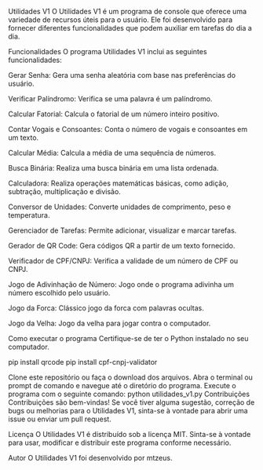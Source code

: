 Utilidades V1
O Utilidades V1 é um programa de console que oferece uma variedade de recursos úteis para o usuário. Ele foi desenvolvido para fornecer diferentes funcionalidades que podem auxiliar em tarefas do dia a dia.

Funcionalidades
O programa Utilidades V1 inclui as seguintes funcionalidades:

Gerar Senha: Gera uma senha aleatória com base nas preferências do usuário.

Verificar Palíndromo: Verifica se uma palavra é um palíndromo.

Calcular Fatorial: Calcula o fatorial de um número inteiro positivo.

Contar Vogais e Consoantes: Conta o número de vogais e consoantes em um texto.

Calcular Média: Calcula a média de uma sequência de números.

Busca Binária: Realiza uma busca binária em uma lista ordenada.

Calculadora: Realiza operações matemáticas básicas, como adição, subtração, multiplicação e divisão.

Conversor de Unidades: Converte unidades de comprimento, peso e temperatura.

Gerenciador de Tarefas: Permite adicionar, visualizar e marcar tarefas.

Gerador de QR Code: Gera códigos QR a partir de um texto fornecido.

Verificador de CPF/CNPJ: Verifica a validade de um número de CPF ou CNPJ.

Jogo de Adivinhação de Número: Jogo onde o programa adivinha um número escolhido pelo usuário.

Jogo da Forca: Clássico jogo da forca com palavras ocultas.

Jogo da Velha: Jogo da velha para jogar contra o computador.

Como executar o programa
Certifique-se de ter o Python instalado no seu computador.

pip install qrcode
pip install cpf-cnpj-validator

Clone este repositório ou faça o download dos arquivos.
Abra o terminal ou prompt de comando e navegue até o diretório do programa.
Execute o programa com o seguinte comando: python utilidades_v1.py
Contribuições
Contribuições são bem-vindas! Se você tiver alguma sugestão, correção de bugs ou melhorias para o Utilidades V1, sinta-se à vontade para abrir uma issue ou enviar um pull request.

Licença
O Utilidades V1 é distribuído sob a licença MIT. Sinta-se à vontade para usar, modificar e distribuir este programa conforme necessário.

Autor
O Utilidades V1 foi desenvolvido por mtzeus.
